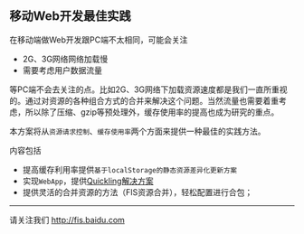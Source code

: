 ## 移动Web开发最佳实践

在移动端做Web开发跟PC端不太相同，可能会关注

- 2G、3G网络网络加载慢
- 需要考虑用户数据流量

等PC端不会去关注的点。比如2G、3G网络下加载资源速度都是我们一直所重视的。通过对资源的各种组合方式的合并来解决这个问题。当然流量也需要着重考虑，所以除了压缩、gzip等预处理外，缓存使用率的提高也成为研究的重点。

本方案将从`资源请求控制`、`缓存使用率`两个方面来提供一种最佳的实践方法。

内容包括

- 提高缓存利用率提供`基于localStorage的静态资源差异化更新方案`
- 实现`WebApp`，提供[Quickling解决方案](https://github.com/xiangshouding/bigpipe.smarty)
- 提供灵活的合并资源的方法（FIS资源合并），轻松配置进行合包；


---
请关注我们 http://fis.baidu.com